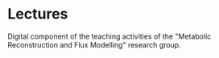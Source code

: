# Lectures
Digital component of the teaching activities of the "Metabolic Reconstruction and Flux Modelling" research group.
